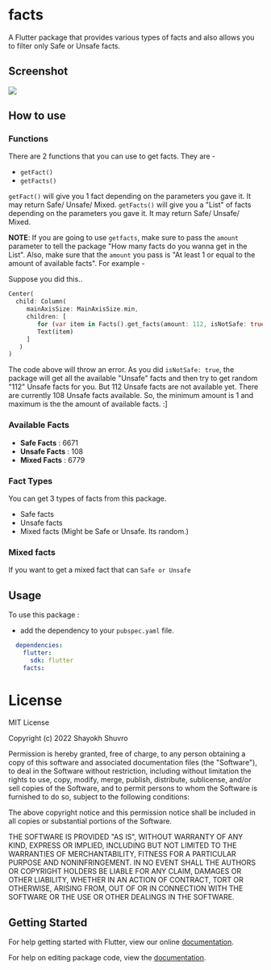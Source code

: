 # facts

A Flutter package that provides various types of facts and also allows you to filter only Safe or Unsafe facts.

## Screenshot

<img src="https://raw.githubusercontent.com/ShayokhShorfuddin/facts/master/fact.png" />


## How to use

### Functions

There are 2 functions that you can use to get facts. They are -

* ```getFact()```
* ```getFacts()```


```getFact()``` will give you 1 fact depending on the parameters you gave it. It may return Safe/ Unsafe/ Mixed.
```getFacts()``` will give you a "List" of facts depending on the parameters you gave it. It may return Safe/ Unsafe/ Mixed.

**NOTE**: If you are going to use ```getfacts```, make sure to pass the ```amount``` parameter to tell the package "How many facts do you wanna get in the List". Also, make sure that the ```amount``` you pass is "At least 1 or equal to the amount of available facts". For example - 

Suppose you did this..

```dart
Center(
  child: Column(
     mainAxisSize: MainAxisSize.min,
     children: [
        for (var item in Facts().get_facts(amount: 112, isNotSafe: true))
        Text(item)
     ]
   )
)
```
The code above will throw an error. As you did ```isNotSafe: true```, the package will get all the available "Unsafe" facts and then try to get random "112" Unsafe facts for you. But 112 Unsafe facts are not available yet. There are currently 108 Unsafe facts available. So, the minimum amount is 1 and maximum is the the amount of available facts. :]


### Available Facts

* **Safe Facts** : 6671
* **Unsafe Facts** : 108
* **Mixed Facts** : 6779

### Fact Types

You can get 3 types of facts from this package. 

* Safe facts
* Unsafe facts
* Mixed facts (Might be Safe or Unsafe. Its random.)

### Mixed facts

If you want to get a mixed fact that can `Safe or Unsafe`

## Usage

To use this package :

* add the dependency to your `pubspec.yaml` file.

```yaml
  dependencies:
    flutter:
      sdk: flutter
    facts:
```


# License
MIT License

Copyright (c) 2022 Shayokh Shuvro

Permission is hereby granted, free of charge, to any person obtaining a copy
of this software and associated documentation files (the "Software"), to deal
in the Software without restriction, including without limitation the rights
to use, copy, modify, merge, publish, distribute, sublicense, and/or sell
copies of the Software, and to permit persons to whom the Software is
furnished to do so, subject to the following conditions:

The above copyright notice and this permission notice shall be included in all
copies or substantial portions of the Software.

THE SOFTWARE IS PROVIDED "AS IS", WITHOUT WARRANTY OF ANY KIND, EXPRESS OR
IMPLIED, INCLUDING BUT NOT LIMITED TO THE WARRANTIES OF MERCHANTABILITY,
FITNESS FOR A PARTICULAR PURPOSE AND NONINFRINGEMENT. IN NO EVENT SHALL THE
AUTHORS OR COPYRIGHT HOLDERS BE LIABLE FOR ANY CLAIM, DAMAGES OR OTHER
LIABILITY, WHETHER IN AN ACTION OF CONTRACT, TORT OR OTHERWISE, ARISING FROM,
OUT OF OR IN CONNECTION WITH THE SOFTWARE OR THE USE OR OTHER DEALINGS IN THE
SOFTWARE.


## Getting Started

For help getting started with Flutter, view our online [documentation](https://flutter.io/).

For help on editing package code, view the [documentation](https://flutter.io/developing-packages/).
